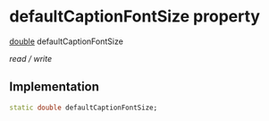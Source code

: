 


# defaultCaptionFontSize property






[double](https://api.flutter.dev/flutter/dart-core/double-class.html) defaultCaptionFontSize
  
_read / write_






## Implementation

```dart
static double defaultCaptionFontSize;


```







